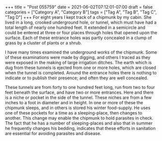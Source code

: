 +++
title = "Post 055759"
date = 2021-06-02T07:12:01-07:00
draft = false
categories = ["Category A", "Category B"]
tags = ["Tag A", "Tag B", "Tag C", "Tag D"]
+++
For eight years I kept track of a chipmunk by my cabin. She lived in a long, crooked underground hole, or tunnel, which must have had a total length of nearly one hundred feet. It extended in a semicircle and could be entered at three or four places through holes that opened upon the surface. Each of these entrance holes was partly concealed in a clump of grass by a cluster of plants or a shrub.

I have many times examined the underground works of the chipmunk. Some of these examinations were made by digging, and others I traced as they were exposed in the making of large irrigation ditches. The earth which is dug from these tunnels is ejected from one or more holes, which are closed when the tunnel is completed. Around the entrance holes there is nothing to indicate or to publish their presence; and often they are well concealed.

These tunnels are from forty to one hundred feet long, run from two to four feet beneath the surface, and have two or more entrances. Here and there is a niche or pocket in the side of the tunnel. These niches are from a few inches to a foot in diameter and in height. In one or more of these the chipmunk sleeps, and in others is stored his winter food-supply. He uses one of these pockets for a time as a sleeping-place, then changes to another. This change may enable the chipmunk to hold parasites in check. The fact that he has a number of sleeping-places and also that in summer he frequently changes his bedding, indicates that these efforts in sanitation are essential for avoiding parasites and disease.
